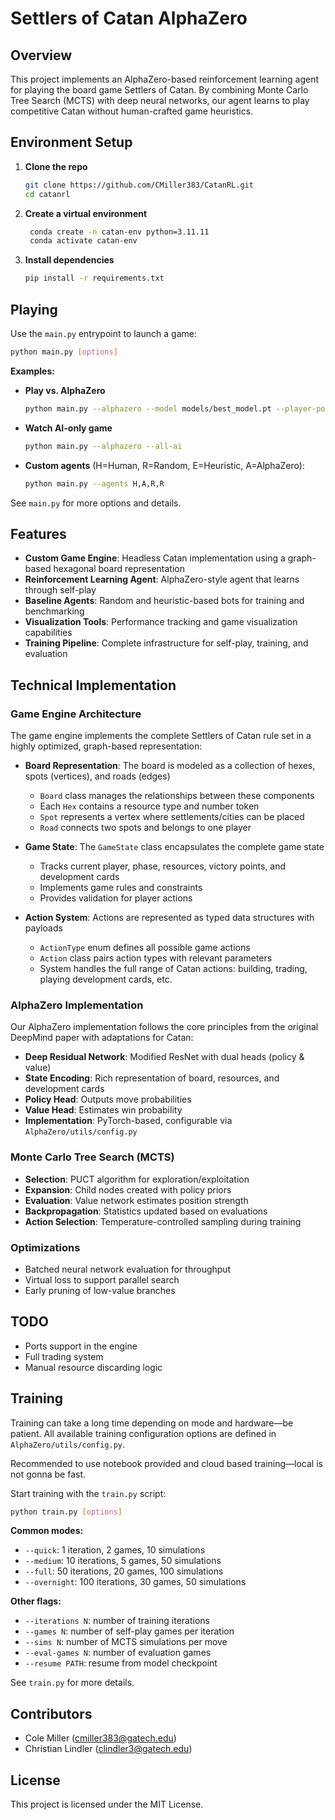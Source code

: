 # Settlers of Catan AlphaZero

## Overview
This project implements an AlphaZero-based reinforcement learning agent for playing the board game Settlers of Catan. By combining Monte Carlo Tree Search (MCTS) with deep neural networks, our agent learns to play competitive Catan without human-crafted game heuristics.

## Environment Setup

1. **Clone the repo**  
   ```bash
   git clone https://github.com/CMiller383/CatanRL.git
   cd catanrl
   ```
2. **Create a virtual environment**  
   ```bash
    conda create -n catan-env python=3.11.11
    conda activate catan-env
   ```
3. **Install dependencies**  
   ```bash
   pip install -r requirements.txt
   ```

## Playing

Use the `main.py` entrypoint to launch a game:
```bash
python main.py [options]
```

**Examples:**
- **Play vs. AlphaZero**  
  ```bash
  python main.py --alphazero --model models/best_model.pt --player-position 1
  ```
- **Watch AI-only game**  
  ```bash
  python main.py --alphazero --all-ai
  ```
- **Custom agents** (H=Human, R=Random, E=Heuristic, A=AlphaZero):  
  ```bash
  python main.py --agents H,A,R,R
  ```
See `main.py` for more options and details.


## Features
- **Custom Game Engine**: Headless Catan implementation using a graph-based hexagonal board representation
- **Reinforcement Learning Agent**: AlphaZero-style agent that learns through self-play
- **Baseline Agents**: Random and heuristic-based bots for training and benchmarking
- **Visualization Tools**: Performance tracking and game visualization capabilities
- **Training Pipeline**: Complete infrastructure for self-play, training, and evaluation

## Technical Implementation

### Game Engine Architecture

The game engine implements the complete Settlers of Catan rule set in a highly optimized, graph-based representation:

- **Board Representation**: The board is modeled as a collection of hexes, spots (vertices), and roads (edges)
  - `Board` class manages the relationships between these components
  - Each `Hex` contains a resource type and number token
  - `Spot` represents a vertex where settlements/cities can be placed
  - `Road` connects two spots and belongs to one player

- **Game State**: The `GameState` class encapsulates the complete game state
  - Tracks current player, phase, resources, victory points, and development cards
  - Implements game rules and constraints
  - Provides validation for player actions

- **Action System**: Actions are represented as typed data structures with payloads
  - `ActionType` enum defines all possible game actions
  - `Action` class pairs action types with relevant parameters
  - System handles the full range of Catan actions: building, trading, playing development cards, etc.

### AlphaZero Implementation

Our AlphaZero implementation follows the core principles from the original DeepMind paper with adaptations for Catan:

- **Deep Residual Network**: Modified ResNet with dual heads (policy & value)
- **State Encoding**: Rich representation of board, resources, and development cards
- **Policy Head**: Outputs move probabilities
- **Value Head**: Estimates win probability
- **Implementation**: PyTorch-based, configurable via `AlphaZero/utils/config.py`

### Monte Carlo Tree Search (MCTS)

- **Selection**: PUCT algorithm for exploration/exploitation
- **Expansion**: Child nodes created with policy priors
- **Evaluation**: Value network estimates position strength
- **Backpropagation**: Statistics updated based on evaluations
- **Action Selection**: Temperature-controlled sampling during training

### Optimizations

- Batched neural network evaluation for throughput
- Virtual loss to support parallel search
- Early pruning of low-value branches

## TODO
- Ports support in the engine
- Full trading system
- Manual resource discarding logic

## Training

Training can take a long time depending on mode and hardware—be patient. All available training configuration options are defined in `AlphaZero/utils/config.py`.

Recommended to use notebook provided and cloud based training—local is not gonna be fast.

Start training with the `train.py` script:
```bash
python train.py [options]
```

**Common modes:**
- `--quick`: 1 iteration, 2 games, 10 simulations
- `--medium`: 10 iterations, 5 games, 50 simulations
- `--full`: 50 iterations, 20 games, 100 simulations
- `--overnight`: 100 iterations, 30 games, 50 simulations

**Other flags:**
- `--iterations N`: number of training iterations
- `--games N`: number of self-play games per iteration
- `--sims N`: number of MCTS simulations per move
- `--eval-games N`: number of evaluation games
- `--resume PATH`: resume from model checkpoint

See `train.py` for more details.

## Contributors
- Cole Miller ([cmiller383@gatech.edu](mailto:cmiller383@gatech.edu))
- Christian Lindler ([clindler3@gatech.edu](mailto:clindler3@gatech.edu))

## License
This project is licensed under the MIT License.

